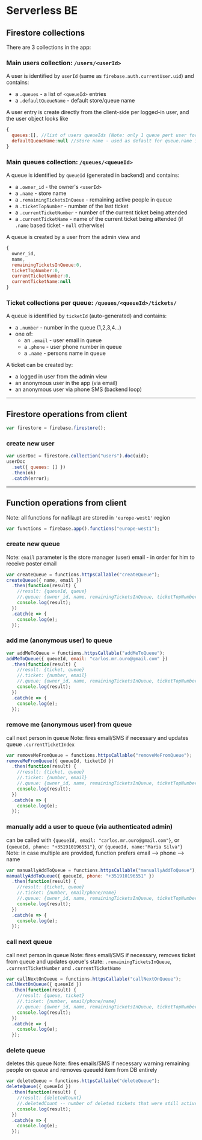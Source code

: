# Serverless BE

## Firestore collections

There are 3 collections in the app:

### Main users collection: `/users/<userId>`

A user is identified by `userId` (same as `firebase.auth.currentUser.uid`) and contains:

- a `.queues` - a list of `<queueId>` entries
- a `.defaultQueueName` - default store/queue name

A user entry is create directly from the client-side per logged-in user, and the user object looks like

```javascript
{
  queues:[], //list of users queueIds (Note: only 1 queue pert user for current app flows)
  defaultQueueName:null //store name - used as default for queue.name input
}
```

### Main queues collection: `/queues/<queueId>`

A queue is identified by `queueId` (generated in backend) and contains:

- a `.owner_id` - the owner's `<userId>`
- a `.name` - store name
- a `.remainingTicketsInQueue` - remaining active people in queue
- a `.ticketTopNumber` - number of the last ticket
- a `.currentTicketNumber` - number of the current ticket being attended
- a `.currentTicketName` - name of the current ticket being attended (if `.name` based ticket - `null` otherwise)

A queue is created by a user from the admin view and

```javascript
{
  owner_id,
  name,
  remainingTicketsInQueue:0,
  ticketTopNumber:0,
  currentTicketNumber:0,
  currentTicketName:null
}
```

### Ticket collections per queue: `/queues/<queueId>/tickets/`

A queue is identified by `ticketId` (auto-generated) and contains:

- a `.number` - number in the queue (1,2,3,4...)
- one of:
  - an `.email` - user email in queue
  - a `.phone` - user phone number in queue
  - a `.name` - persons name in queue

A ticket can be created by:

- a logged in user from the admin view
- an anonymous user in the app (via email)
- an anonymous user via phone SMS (backend loop)

---

## Firestore operations from client

```javascript
var firestore = firebase.firestore();
```

### create new user

```javascript
var userDoc = firestore.collection("users").doc(uid);
userDoc
  .set({ queues: [] })
  .then(ok)
  .catch(error);
```

---

## Function operations from client

Note: all functions for nafila.pt are stored in `'europe-west1'` region

```javascript
var functions = firebase.app().functions("europe-west1");
```

### create new queue

Note: `email` parameter is the store manager (user) email - in order for him to receive poster email

```javascript
var createQueue = functions.httpsCallable("createQueue");
createQueue({ name, email })
  .then(function(result) {
    //result: {queueId, queue}
    //.queue: {owner_id, name, remainingTicketsInQueue, ticketTopNumber, currentTicketNumber, currentTicketName}
    console.log(result);
  })
  .catch(e => {
    console.log(e);
  });
```

### add me (anonymous user) to queue

```javascript
var addMeToQueue = functions.httpsCallable("addMeToQueue");
addMeToQueue({ queueId, email: "carlos.mr.ouro@gmail.com" })
  .then(function(result) {
    //result: {ticket, queue}
    //.ticket: {number, email}
    //.queue: {owner_id, name, remainingTicketsInQueue, ticketTopNumber, currentTicketNumber, currentTicketName}
    console.log(result);
  })
  .catch(e => {
    console.log(e);
  });
```

### remove me (anonymous user) from queue

call next person in queue
Note: fires email/SMS if necessary and updates queue `.currentTicketIndex`

```javascript
var removeMeFromQueue = functions.httpsCallable("removeMeFromQueue");
removeMeFromQueue({ queueId, ticketId })
  .then(function(result) {
    //result: {ticket, queue}
    //.ticket: {number, email}
    //.queue: {owner_id, name, remainingTicketsInQueue, ticketTopNumber, currentTicketNumber, currentTicketName}
    console.log(result);
  })
  .catch(e => {
    console.log(e);
  });
```

### manually add a user to queue (via authenticated admin)

can be called with `{queueId, email: "carlos.mr.ouro@gmail.com"}`, or `{queueId, phone: "+351910196551"}`, or `{queueId, name:"Maria Silva"}`
Note: in case multiple are provided, function prefers email --> phone --> name

```javascript
var manuallyAddToQueue = functions.httpsCallable("manuallyAddToQueue");
manuallyAddToQueue({ queueId, phone: "+351910196551" })
  .then(function(result) {
    //result: {ticket, queue}
    //.ticket: {number, email/phone/name}
    //.queue: {owner_id, name, remainingTicketsInQueue, ticketTopNumber, currentTicketNumber, currentTicketName}
    console.log(result);
  })
  .catch(e => {
    console.log(e);
  });
```

### call next queue

call next person in queue
Note: fires email/SMS if necessary, removes ticket from queue and updates queue's state: `.remainingTicketsInQueue`, `.currentTicketNumber` and `.currentTicketName`

```javascript
var callNextOnQueue = functions.httpsCallable("callNextOnQueue");
callNextOnQueue({ queueId })
  .then(function(result) {
    //result: {queue, ticket}
    //.ticket: {number, email/phone/name}
    //.queue: {owner_id, name, remainingTicketsInQueue, ticketTopNumber, currentTicketNumber, currentTicketName}
    console.log(result);
  })
  .catch(e => {
    console.log(e);
  });
```

### delete queue

deletes this queue
Note: fires emails/SMS if necessary warning remaining people on queue and removes queueId item from DB entirely

```javascript
var deleteQueue = functions.httpsCallable("deleteQueue");
deleteQueue({ queueId })
  .then(function(result) {
    //result: {deletedCount}
    //.deletedCount -- number of deleted tickets that were still active in queue
    console.log(result);
  })
  .catch(e => {
    console.log(e);
  });
```
